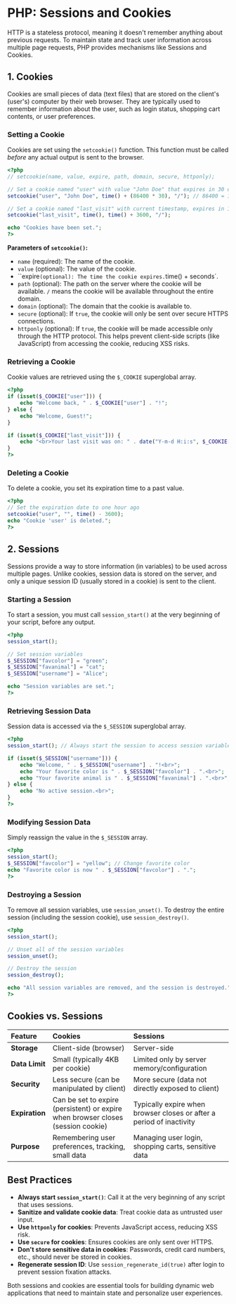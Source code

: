 # PHP: Sessions and Cookies

HTTP is a stateless protocol, meaning it doesn't remember anything about previous requests. To maintain state and track user information across multiple page requests, PHP provides mechanisms like Sessions and Cookies.

## 1. Cookies

Cookies are small pieces of data (text files) that are stored on the client's (user's) computer by their web browser. They are typically used to remember information about the user, such as login status, shopping cart contents, or user preferences.

### Setting a Cookie

Cookies are set using the `setcookie()` function. This function must be called *before* any actual output is sent to the browser.

```php
<?php
// setcookie(name, value, expire, path, domain, secure, httponly);

// Set a cookie named "user" with value "John Doe" that expires in 30 days
setcookie("user", "John Doe", time() + (86400 * 30), "/"); // 86400 = 1 day

// Set a cookie named "last_visit" with current timestamp, expires in 1 hour
setcookie("last_visit", time(), time() + 3600, "/");

echo "Cookies have been set.";
?>
```

**Parameters of `setcookie()`:**

*   `name` (required): The name of the cookie.
*   `value` (optional): The value of the cookie.
*   ``expire` (optional): The time the cookie expires. `time() + seconds`.
*   `path` (optional): The path on the server where the cookie will be available. `/` means the cookie will be available throughout the entire domain.
*   `domain` (optional): The domain that the cookie is available to.
*   `secure` (optional): If `true`, the cookie will only be sent over secure HTTPS connections.
*   `httponly` (optional): If `true`, the cookie will be made accessible only through the HTTP protocol. This helps prevent client-side scripts (like JavaScript) from accessing the cookie, reducing XSS risks.

### Retrieving a Cookie

Cookie values are retrieved using the `$_COOKIE` superglobal array.

```php
<?php
if (isset($_COOKIE["user"])) {
    echo "Welcome back, " . $_COOKIE["user"] . "!";
} else {
    echo "Welcome, Guest!";
}

if (isset($_COOKIE["last_visit"])) {
    echo "<br>Your last visit was on: " . date("Y-m-d H:i:s", $_COOKIE["last_visit"]);
}
?>
```

### Deleting a Cookie

To delete a cookie, you set its expiration time to a past value.

```php
<?php
// Set the expiration date to one hour ago
setcookie("user", "", time() - 3600);
echo "Cookie 'user' is deleted.";
?>
```

## 2. Sessions

Sessions provide a way to store information (in variables) to be used across multiple pages. Unlike cookies, session data is stored on the server, and only a unique session ID (usually stored in a cookie) is sent to the client.

### Starting a Session

To start a session, you must call `session_start()` at the very beginning of your script, before any output.

```php
<?php
session_start();

// Set session variables
$_SESSION["favcolor"] = "green";
$_SESSION["favanimal"] = "cat";
$_SESSION["username"] = "Alice";

echo "Session variables are set.";
?>
```

### Retrieving Session Data

Session data is accessed via the `$_SESSION` superglobal array.

```php
<?php
session_start(); // Always start the session to access session variables

if (isset($_SESSION["username"])) {
    echo "Welcome, " . $_SESSION["username"] . "!<br>";
    echo "Your favorite color is " . $_SESSION["favcolor"] . ".<br>";
    echo "Your favorite animal is " . $_SESSION["favanimal"] . ".<br>";
} else {
    echo "No active session.<br>";
}
?>
```

### Modifying Session Data

Simply reassign the value in the `$_SESSION` array.

```php
<?php
session_start();
$_SESSION["favcolor"] = "yellow"; // Change favorite color
echo "Favorite color is now " . $_SESSION["favcolor"] . ".";
?>
```

### Destroying a Session

To remove all session variables, use `session_unset()`. To destroy the entire session (including the session cookie), use `session_destroy()`.

```php
<?php
session_start();

// Unset all of the session variables
session_unset();

// Destroy the session
session_destroy();

echo "All session variables are removed, and the session is destroyed.";
?>
```

## Cookies vs. Sessions

| Feature         | Cookies                                     | Sessions                                    |
| :-------------- | :------------------------------------------ | :------------------------------------------ |
| **Storage**     | Client-side (browser)                       | Server-side                                 |
| **Data Limit**  | Small (typically 4KB per cookie)            | Limited only by server memory/configuration |
| **Security**    | Less secure (can be manipulated by client)  | More secure (data not directly exposed to client) |
| **Expiration**  | Can be set to expire (persistent) or expire when browser closes (session cookie) | Typically expire when browser closes or after a period of inactivity |
| **Purpose**     | Remembering user preferences, tracking, small data | Managing user login, shopping carts, sensitive data |

## Best Practices

*   **Always start `session_start()`**: Call it at the very beginning of any script that uses sessions.
*   **Sanitize and validate cookie data**: Treat cookie data as untrusted user input.
*   **Use `httponly` for cookies**: Prevents JavaScript access, reducing XSS risk.
*   **Use `secure` for cookies**: Ensures cookies are only sent over HTTPS.
*   **Don't store sensitive data in cookies**: Passwords, credit card numbers, etc., should never be stored in cookies.
*   **Regenerate session ID**: Use `session_regenerate_id(true)` after login to prevent session fixation attacks.

Both sessions and cookies are essential tools for building dynamic web applications that need to maintain state and personalize user experiences.